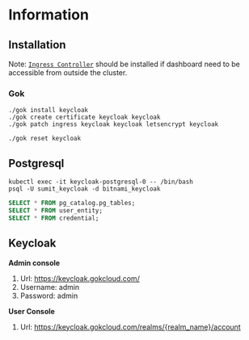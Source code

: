 # Information

## Installation

Note: [`Ingress Controller`](../ingress/README.md) should be installed if dashboard need to be accessible from outside the cluster.

### Gok
```console
./gok install keycloak
./gok create certificate keycloak keycloak
./gok patch ingress keycloak keycloak letsencrypt keycloak
```

```console
./gok reset keycloak
```

## Postgresql
```console
kubectl exec -it keycloak-postgresql-0 -- /bin/bash
psql -U sumit_keycloak -d bitnami_keycloak
```

```sql
SELECT * FROM pg_catalog.pg_tables;
SELECT * FROM user_entity;
SELECT * FROM credential;
```

## Keycloak

**Admin console**
1. Url: https://keycloak.gokcloud.com/
2. Username: admin
3. Password: admin

**User Console**
1. Url: https://keycloak.gokcloud.com/realms/{realm_name}/account

